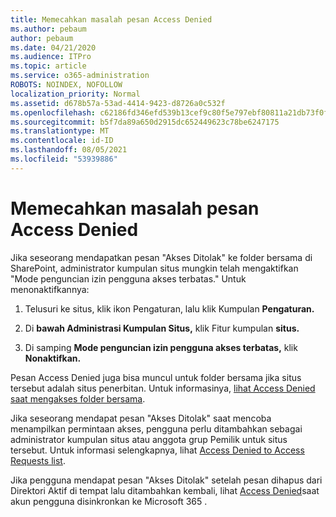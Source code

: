 ```yaml
---
title: Memecahkan masalah pesan Access Denied
ms.author: pebaum
author: pebaum
ms.date: 04/21/2020
ms.audience: ITPro
ms.topic: article
ms.service: o365-administration
ROBOTS: NOINDEX, NOFOLLOW
localization_priority: Normal
ms.assetid: d678b57a-53ad-4414-9423-d8726a0c532f
ms.openlocfilehash: c62186fd346efd539b13cef9c80f5e797ebf80811a21db73f0f07fd86c080d55
ms.sourcegitcommit: b5f7da89a650d2915dc652449623c78be6247175
ms.translationtype: MT
ms.contentlocale: id-ID
ms.lasthandoff: 08/05/2021
ms.locfileid: "53939886"
---
```

# <a name="troubleshoot-access-denied-messages"></a>Memecahkan masalah pesan Access Denied

Jika seseorang mendapatkan pesan "Akses Ditolak" ke folder bersama di SharePoint, administrator kumpulan situs mungkin telah mengaktifkan "Mode penguncian izin pengguna akses terbatas." Untuk menonaktifkannya: 
  
1. Telusuri ke situs, klik ikon Pengaturan, lalu klik Kumpulan **Pengaturan.**
    
2. Di **bawah Administrasi Kumpulan Situs,** klik Fitur kumpulan **situs.**
    
3. Di samping **Mode penguncian izin pengguna akses terbatas,** klik **Nonaktifkan.**
    
Pesan Access Denied juga bisa muncul untuk folder bersama jika situs tersebut adalah situs penerbitan. Untuk informasinya, [lihat Access Denied saat mengakses folder bersama](https://answers.microsoft.com/windows/forum/windows_7-files/access-denied-to-share-folder/79fae49d-cddf-4845-8ac8-c141884d85fb).
  
Jika seseorang mendapat pesan "Akses Ditolak" saat mencoba menampilkan permintaan akses, pengguna perlu ditambahkan sebagai administrator kumpulan situs atau anggota grup Pemilik untuk situs tersebut. Untuk informasi selengkapnya, lihat [Access Denied to Access Requests list](https://go.microsoft.com/fwlink/?linkid=2004220).
  
Jika pengguna mendapat pesan "Akses Ditolak" setelah pesan dihapus dari Direktori Aktif di tempat lalu ditambahkan kembali, lihat [Access Denied](https://go.microsoft.com/fwlink/?linkid=2004318)saat akun pengguna disinkronkan ke Microsoft 365 .
  

